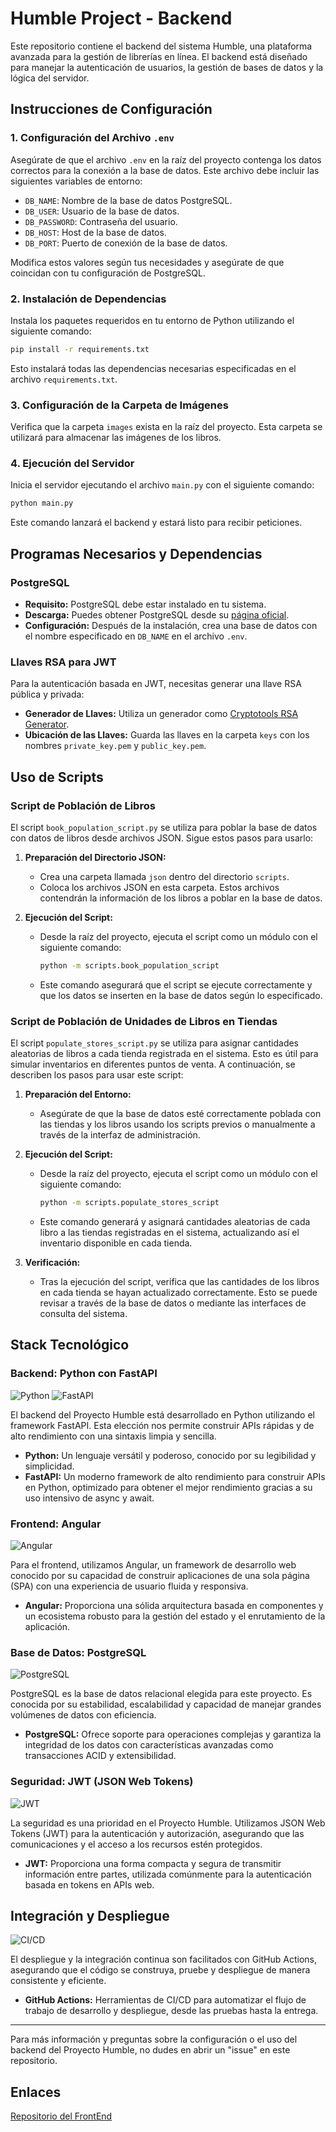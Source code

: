 # Humble Project - Backend

Este repositorio contiene el backend del sistema Humble, una plataforma avanzada para la gestión de librerías en línea. El backend está diseñado para manejar la autenticación de usuarios, la gestión de bases de datos y la lógica del servidor.

## Instrucciones de Configuración

### 1. Configuración del Archivo `.env`

Asegúrate de que el archivo `.env` en la raíz del proyecto contenga los datos correctos para la conexión a la base de datos. Este archivo debe incluir las siguientes variables de entorno:

- `DB_NAME`: Nombre de la base de datos PostgreSQL.
- `DB_USER`: Usuario de la base de datos.
- `DB_PASSWORD`: Contraseña del usuario.
- `DB_HOST`: Host de la base de datos.
- `DB_PORT`: Puerto de conexión de la base de datos.

Modifica estos valores según tus necesidades y asegúrate de que coincidan con tu configuración de PostgreSQL.

### 2. Instalación de Dependencias

Instala los paquetes requeridos en tu entorno de Python utilizando el siguiente comando:

```bash
pip install -r requirements.txt
```

Esto instalará todas las dependencias necesarias especificadas en el archivo `requirements.txt`.

### 3. Configuración de la Carpeta de Imágenes

Verifica que la carpeta `images` exista en la raíz del proyecto. Esta carpeta se utilizará para almacenar las imágenes de los libros.

### 4. Ejecución del Servidor

Inicia el servidor ejecutando el archivo `main.py` con el siguiente comando:

```bash
python main.py
```

Este comando lanzará el backend y estará listo para recibir peticiones.

## Programas Necesarios y Dependencias

### PostgreSQL

- **Requisito:** PostgreSQL debe estar instalado en tu sistema.
- **Descarga:** Puedes obtener PostgreSQL desde su [página oficial](https://www.postgresql.org/download/).
- **Configuración:** Después de la instalación, crea una base de datos con el nombre especificado en `DB_NAME` en el archivo `.env`.

### Llaves RSA para JWT

Para la autenticación basada en JWT, necesitas generar una llave RSA pública y privada:

- **Generador de Llaves:** Utiliza un generador como [Cryptotools RSA Generator](https://cryptotools.net/rsagen).
- **Ubicación de las Llaves:** Guarda las llaves en la carpeta `keys` con los nombres `private_key.pem` y `public_key.pem`.

## Uso de Scripts

### Script de Población de Libros

El script `book_population_script.py` se utiliza para poblar la base de datos con datos de libros desde archivos JSON. Sigue estos pasos para usarlo:

1. **Preparación del Directorio JSON:**
   - Crea una carpeta llamada `json` dentro del directorio `scripts`.
   - Coloca los archivos JSON en esta carpeta. Estos archivos contendrán la información de los libros a poblar en la base de datos.

2. **Ejecución del Script:**
   - Desde la raíz del proyecto, ejecuta el script como un módulo con el siguiente comando:
     ```bash
     python -m scripts.book_population_script
     ```
   - Este comando asegurará que el script se ejecute correctamente y que los datos se inserten en la base de datos según lo especificado.

### Script de Población de Unidades de Libros en Tiendas

El script `populate_stores_script.py` se utiliza para asignar cantidades aleatorias de libros a cada tienda registrada en el sistema. Esto es útil para simular inventarios en diferentes puntos de venta. A continuación, se describen los pasos para usar este script:

1. **Preparación del Entorno:**
   - Asegúrate de que la base de datos esté correctamente poblada con las tiendas y los libros usando los scripts previos o manualmente a través de la interfaz de administración.

2. **Ejecución del Script:**
   - Desde la raíz del proyecto, ejecuta el script como un módulo con el siguiente comando:
     ```bash
     python -m scripts.populate_stores_script
     ```
   - Este comando generará y asignará cantidades aleatorias de cada libro a las tiendas registradas en el sistema, actualizando así el inventario disponible en cada tienda.

3. **Verificación:**
   - Tras la ejecución del script, verifica que las cantidades de los libros en cada tienda se hayan actualizado correctamente. Esto se puede revisar a través de la base de datos o mediante las interfaces de consulta del sistema.

## Stack Tecnológico

### Backend: Python con FastAPI

![Python](https://img.shields.io/badge/Python-3.8%2B-blue?style=for-the-badge&logo=python)
![FastAPI](https://img.shields.io/badge/FastAPI-0.68.0%2B-green?style=for-the-badge&logo=fastapi)

El backend del Proyecto Humble está desarrollado en Python utilizando el framework FastAPI. Esta elección nos permite construir APIs rápidas y de alto rendimiento con una sintaxis limpia y sencilla.

- **Python:** Un lenguaje versátil y poderoso, conocido por su legibilidad y simplicidad.
- **FastAPI:** Un moderno framework de alto rendimiento para construir APIs en Python, optimizado para obtener el mejor rendimiento gracias a su uso intensivo de async y await.

### Frontend: Angular

![Angular](https://img.shields.io/badge/Angular-12.0.0%2B-red?style=for-the-badge&logo=angular)

Para el frontend, utilizamos Angular, un framework de desarrollo web conocido por su capacidad de construir aplicaciones de una sola página (SPA) con una experiencia de usuario fluida y responsiva.

- **Angular:** Proporciona una sólida arquitectura basada en componentes y un ecosistema robusto para la gestión del estado y el enrutamiento de la aplicación.

### Base de Datos: PostgreSQL

![PostgreSQL](https://img.shields.io/badge/PostgreSQL-13.0%2B-blue?style=for-the-badge&logo=postgresql)

PostgreSQL es la base de datos relacional elegida para este proyecto. Es conocida por su estabilidad, escalabilidad y capacidad de manejar grandes volúmenes de datos con eficiencia.

- **PostgreSQL:** Ofrece soporte para operaciones complejas y garantiza la integridad de los datos con características avanzadas como transacciones ACID y extensibilidad.

### Seguridad: JWT (JSON Web Tokens)

![JWT](https://img.shields.io/badge/JWT-JSON%20Web%20Tokens-orange?style=for-the-badge&logo=json-web-tokens)

La seguridad es una prioridad en el Proyecto Humble. Utilizamos JSON Web Tokens (JWT) para la autenticación y autorización, asegurando que las comunicaciones y el acceso a los recursos estén protegidos.

- **JWT:** Proporciona una forma compacta y segura de transmitir información entre partes, utilizada comúnmente para la autenticación basada en tokens en APIs web.

## Integración y Despliegue

![CI/CD](https://img.shields.io/badge/CI%2FCD-GitHub%20Actions-yellow?style=for-the-badge&logo=github-actions)

El despliegue y la integración continua son facilitados con GitHub Actions, asegurando que el código se construya, pruebe y despliegue de manera consistente y eficiente.

- **GitHub Actions:** Herramientas de CI/CD para automatizar el flujo de trabajo de desarrollo y despliegue, desde las pruebas hasta la entrega.


---

Para más información y preguntas sobre la configuración o el uso del backend del Proyecto Humble, no dudes en abrir un "issue" en este repositorio.

## Enlaces
[Repositorio del FrontEnd](https://github.com/Areshkew/humble-project-ui)
